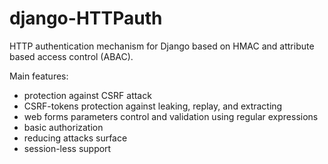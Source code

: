 django-HTTPauth
===============

HTTP authentication mechanism for Django based on HMAC and attribute based access control (ABAC).

Main features:

- protection against CSRF attack
-  CSRF-tokens protection against leaking, replay, and extracting
-  web forms parameters control and validation using regular expressions
-  basic authorization
-  reducing attacks surface
-  session-less support
